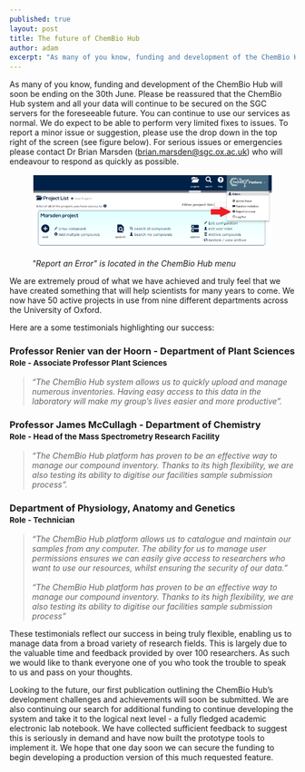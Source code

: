 ```yaml
---
published: true
layout: post
title: The future of ChemBio Hub
author: adam
excerpt: "As many of you know, funding and development of the ChemBio Hub will soon be ending on the 30th June. Please be reassured that the ChemBio Hub system and all your data will continue to be secured on the SGC servers for the foreseeable future."
---
```


As many of you know, funding and development of the ChemBio Hub will soon be ending on the 30th June. Please be reassured that the ChemBio Hub system and all your data will continue to be secured on the SGC servers for the foreseeable future. You can continue to use our services as normal. We do expect to be able to perform very limited fixes to issues. To report a minor issue or suggestion, please use the drop down in the top right of the screen (see figure below). For serious issues or emergencies please contact Dr Brian Marsden (brian.marsden@sgc.ox.ac.uk) who will endeavour to respond as quickly as possible.

<figure class="white-bg">
    <img src="/assets/img/blog-report-error.png" alt="Report an error" class="img-responsive center-block">
<figcaption class="text-center">
    <p><em>"Report an Error" is located in the ChemBio Hub menu</em></p>
</figcaption>
</figure>

We are extremely proud of what we have achieved and truly feel that we have created something that will help scientists for many years to come. We now have 50 active projects in use from nine different departments across the University of Oxford. 

Here are a some testimonials highlighting our success:





<div class="well">
    <h3 class="blue">Professor Renier van der Hoorn - Department of Plant Sciences <br>
        <small>Role - Associate Professor Plant Sciences</small></h3>
    <blockquote class="white-bg">
        <em>“The ChemBio Hub system allows us to quickly upload and manage numerous inventories. Having easy access to this data in the laboratory will make my group’s lives easier and more productive”.</em>
    </blockquote>
</div>

<div class="well">
    <h3 class="blue">Professor James McCullagh - Department of Chemistry<br>
        <small>Role - Head of the Mass Spectrometry Research Facility</small></h3>
    <blockquote class="white-bg">
        <em>“The ChemBio Hub platform has proven to be an effective way to manage our compound inventory. Thanks to its high flexibility, we are also testing  its ability to digitise our facilities sample submission process”.</em>
    </blockquote>
</div>

<div class="well">
    <h3 class="blue">Department of Physiology, Anatomy and Genetics<br>
        <small>Role - Technician</small></h3>
    <blockquote class="white-bg">
        <em>“The ChemBio Hub platform allows us to catalogue and maintain our samples from any computer. The ability for us to manage user permissions ensures we can easily give access to researchers who want to use our resources, whilst ensuring the security of our data.”</em>
    <br><br>
    <em>“The ChemBio Hub platform has proven to be an effective way to manage our compound inventory. Thanks to its high flexibility, we are also testing  its ability to digitise our facilities sample submission process”</em>
    </blockquote>
</div>

These testimonials reflect our success in being truly flexible, enabling us to manage data from a broad variety of research fields. This is largely due to the valuable time and feedback provided by over 100 researchers. As such we would like to thank everyone one of you who took the trouble to speak to us and pass on your thoughts.

Looking to the future, our first publication outlining the ChemBio Hub’s development challenges and achievements will soon be submitted. We are also continuing our search for additional funding to continue developing the system and take it to the logical next level - a fully fledged academic electronic lab notebook. We have collected sufficient feedback to suggest this is seriously in demand and have now built the prototype tools to implement it. We hope that one day soon we can secure the funding to begin developing a production version of this much requested feature.